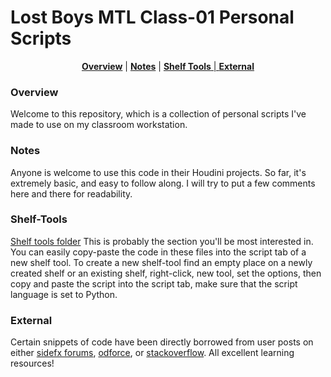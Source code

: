 # Lost Boys MTL Class-01 Personal Scripts #

<p align="center">
<b><a href="#overview">Overview</a></b>
|
<b><a href="#notes">Notes</a></b>
|
<b><a href="#shelf-tools">Shelf Tools</b>
|
<b><a href="#external">External</a></b>
</p>

### Overview

Welcome to this repository, which is a collection of personal scripts I've made to use on my classroom workstation.

### Notes

Anyone is welcome to use this code in their Houdini projects. So far, it's extremely basic, and easy to follow along. I will try to put a few comments here and there for readability.

### Shelf-Tools

[Shelf tools folder](https://github.com/SirClarks/LB-Scripts/tree/master/shelf_tools) This is probably the section you'll be most interested in. You can easily copy-paste the code in these files into the script tab of a new shelf tool. To create a new shelf-tool find an empty place on a newly created shelf or an existing shelf, right-click, new tool, set the options, then copy and paste the script into the script tab, make sure that the script language is set to Python.

### External

Certain snippets of code have been directly borrowed from user posts on either [sidefx forums](https://www.sidefx.com/forum/), [odforce](https://forums.odforce.net/), or [stackoverflow](https://stackoverflow.com/). All excellent learning resources!
